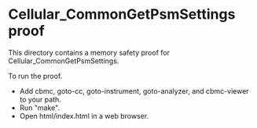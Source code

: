 Cellular_CommonGetPsmSettings proof
==============

This directory contains a memory safety proof for Cellular_CommonGetPsmSettings.

To run the proof.
* Add cbmc, goto-cc, goto-instrument, goto-analyzer, and cbmc-viewer
  to your path.
* Run "make".
* Open html/index.html in a web browser.